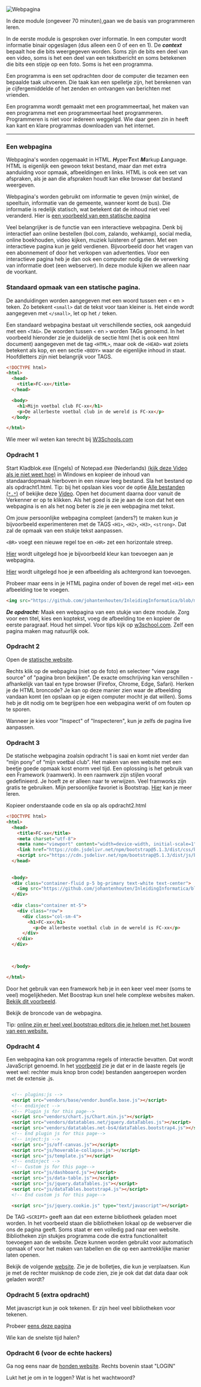 ![Webpagina](https://github.com/johantenhouten/InleidingInformatica/blob/main/media/programmeren.png)


In deze module (ongeveer 70 minuten),gaan we de basis van programmeren leren.

In de eerste module is gesproken over informatie. In een computer wordt informatie binair opgeslagen (dus alleen een 0 of een en 1). 
De ***context*** bepaalt hoe die bits weergegeven worden. Soms zijn de bits een deel van een video, soms is het een deel van een 
tekstbericht en soms betekenen die bits een stipje op een foto. Soms is het een programma.

Een programma is een set opdrachten door de computer die tezamen een bepaalde taak uitvoeren. Die taak kan een spelletje zijn, het berekenen 
van je cijfergemiddelde of het zenden en ontvangen van berichten met vrienden. 

Een programma wordt gemaakt met een programmeertaal, het maken van een programma met een programmeertaal heet programmeren. Programmeren is niet voor iedereen weggelgd. Wie daar geen zin in heeft kan kant en klare programmas downloaden van het internet.



----




### Een webpagina 
Webpagina's worden opgemaakt in HTML. ***H***yper***T***ext ***M***arkup ***L***anguage. HTML is eigenlijk een gewoon tekst bestand, maar dan met extra aanduiding voor opmaak, afbeeldingen en links. HTML is ook een set van afspraken, als je aan die afspraken houdt kan elke browser dat bestand weergeven.

Webpagina's worden gebruikt om informatie te geven (mijn winkel, de speeltuin, informatie van de gemeente, wanneer komt de bus). Die informatie is redelijk statisch, wat betekent dat de inhoud niet veel veranderd. Hier is [een voorbeeld van een statische pagina](https://miradehond.w3spaces.com/index.html "miredehond" )


Veel belangrijker is de functie van een interactieve webpagina. Denk bij interactief aan online bestellen (bol.com, zalando, wehkamp), social media, online boekhouden, video kijken, muziek luisteren of gamen. Met een interactieve pagina kun je geld verdienen. Bijvoorbeeld door het vragen van een abonnement of door het verkopen van advertenties. Voor een interactieve pagina heb je dan ook een computer nodig die de verwerking van informatie doet (een webserver). In deze module kijken we alleen naar de voorkant.


### Standaard opmaak van een statische pagina.
De aanduidingen worden aangegeven met een woord tussen een < en > teken. Zo betekent `<small>` dat de tekst voor taan kleiner is. Het einde wordt aangegeven met `</small>`, let op het `/` teken. 

Een standaard webpagina bestaat uit verschillende secties, ook aangeduid met een `<TAG>`. De woorden tussen `<` en `>` worden TAGs genoemd. In het voorbeeld hieronder zie je duidelijk de sectie html (het is ook een html document) aangegeven met de tag `<HTML>`, maar ook de `<HEAD>` wat zoiets betekent als kop, en een sectie `<BODY>` waar de eigenlijke inhoud in staat. Hoofdletters zijn niet belangrijk voor TAGS. 
  
```html
<!DOCTYPE html>
<html>
  <head>
    <title>FC-xx</title>
  </head>

  <body>
    <h1>Mijn voetbal club FC-xx</h1>
    <p>De allerbeste voetbal club in de wereld is FC-xx</p>
  </body>

</html> 
```
Wie meer wil weten kan terecht bij [W3Schools.com](https://www.w3schools.com/html/default.asp)
  
  
### Opdracht 1 
Start Kladblok.exe (Engels) of Notepad.exe (Nederlands) [(kijk deze Video als je niet weet hoe)](https://www.youtube.com/watch?v=RgL4mq53IAc) in Windows en kopieer de inhoud van standaardopmaak hierboven in een nieuw leeg bestand. Sla het bestand op als opdracht1.html. Tip: bij het opslaan kies voor de optie [Alle bestanden (`*.*`)](https://github.com/johantenhouten/InleidingInformatica/blob/main/media/opslaanals.png?raw=true) of bekijke deze [Video](https://www.youtube.com/watch?v=xqMKHHj6cdQ). Open het document daarna door vanuit de Verkenner er op te klikken. Als het goed is zie je aan de icon dat het een webpagina is en als het nog beter is zie je een webpagina met tekst.
 
Om jouw persoonlijke webpagina compleet (anders?) te maken kun je bijvoorbeeld experimenteren met de TAGS `<H1>`, `<H2>`, `<H3>`, `<strong>`. Dat zal de opmaak van een stukje tekst aanpassen.

`<BR>` voegt een nieuwe regel toe en `<HR>` zet een horizontale streep.
 
 [Hier](https://www.w3schools.com/html/html_colors.asp) wordt uitgelegd hoe je bijvoorbeeld kleur kan toevoegen aan je webpagina.
  
 [Hier](https://www.w3schools.com/html/html_images_background.asp) wordt uitgelegd hoe je een afbeelding als achtergrond kan toevoegen.
  
 Probeer maar eens in je HTML pagina onder of boven de regel met `<H1>` een afbeelding toe te voegen.

```html
<img src="https://github.com/johantenhouten/InleidingInformatica/blob/main/media/fcxx.png?raw=true" alt="FC-XX">
```

***De opdracht:*** Maak een webpagina van een stukje van deze module. Zorg voor een titel, kies een koptekst, voeg de afbeelding toe en kopieer de eerste paragraaf. Houd het simpel. Voor tips kijk op [w3school.com](https://www.w3schools.com/html/html_basic.asp). Zelf een pagina maken mag natuurlijk ook. 


### Opdracht 2 
Open de [statische website](https://miradehond.w3spaces.com/index.html "miredehond").

Rechts klik op de webpagina (niet op de foto) en selecteer "view page source"  of "pagina bron bekijken". De exacte omschrijving kan verschillen - afhankelijk van taal en type browser (Firefox, Chrome, Edge, Safari). Herken je de HTML broncode? Je kan op deze manier zien waar de afbeelding vandaan komt (en opslaan op je eigen computer mocht je dat willen). Soms heb je dit nodig om te begrijpen hoe een webpagina werkt of om fouten op te sporen. 

Wanneer je kies voor "Inspect" of "Inspecteren", kun je zelfs de pagina live aanpassen.

### Opdracht 3 
De statische webpagina zoalsin opdracht 1 is saai en komt niet verder dan “mijn pony” of “mijn voetbal club”. Het maken van een website met een beetje goede opmaak kost enorm veel tijd. Een oplossing is het gebruik van een Framework (raamwerk). In een raamwerk zijn stijlen vooraf gedefinieerd. Je hoeft ze er alleen naar te verwijzen. Veel framworks zijn gratis te gebruiken. Mijn persoonlijke favoriet is Bootstrap. [Hier](https://www.w3schools.com/bootstrap5/index.php) kan je meer leren.

Kopieer onderstaande code en sla op als opdracht2.html

```html
<!DOCTYPE html>
<html>
  <head>
    <title>FC-xx</title>
    <meta charset="utf-8">
    <meta name="viewport" content="width=device-width, initial-scale=1">
    <link href="https://cdn.jsdelivr.net/npm/bootstrap@5.1.3/dist/css/bootstrap.min.css" rel="stylesheet">
    <script src="https://cdn.jsdelivr.net/npm/bootstrap@5.1.3/dist/js/bootstrap.bundle.min.js"></script>
  </head>
  
  
  <body>
  <div class="container-fluid p-5 bg-primary text-white text-center">
    <img src="https://github.com/johantenhouten/InleidingInformatica/blob/main/media/fcxx.png?raw=true" alt="FC-XX">
  </div>
  
  <div class="container mt-5">
    <div class="row">
      <div class="col-sm-4">
        <h1>FC-xx</h1>
          <p>De allerbeste voetbal club in de wereld is FC-xx</p>
      </div>
    </div>
  </div>

  
  
  </body>

</html> 
```
Door het gebruik van een framework heb je in een keer veel meer (soms te veel) mogelijkheden. Met Boostrap kun snel hele complexe websites maken. [Bekijk dit voorbeeld](https://www.bootstrapdash.com/demo/majestic-free/template/index.html).

Bekijk de broncode van de webpagina.

Tip: [online zijn er heel veel bootstrap editors die je helpen met het bouwen van een website.](https://bootstrap.build/app)

### Opdracht 4 
Een webpagina kan ook programma regels of interactie bevatten. Dat wordt JavaScript genoemd. In het [voorbeeld](https://www.bootstrapdash.com/demo/majestic-free/template/index.html) zie je dat er in de laaste regels (je weet wel: rechter muis knop bron code) bestanden aangeroepen worden met de extensie .js.

```html

  <!-- plugins:js -->
  <script src="vendors/base/vendor.bundle.base.js"></script>
  <!-- endinject -->
  <!-- Plugin js for this page-->
  <script src="vendors/chart.js/Chart.min.js"></script>
  <script src="vendors/datatables.net/jquery.dataTables.js"></script>
  <script src="vendors/datatables.net-bs4/dataTables.bootstrap4.js"></script>
  <!-- End plugin js for this page-->
  <!-- inject:js -->
  <script src="js/off-canvas.js"></script>
  <script src="js/hoverable-collapse.js"></script>
  <script src="js/template.js"></script>
  <!-- endinject -->
  <!-- Custom js for this page-->
  <script src="js/dashboard.js"></script>
  <script src="js/data-table.js"></script>
  <script src="js/jquery.dataTables.js"></script>
  <script src="js/dataTables.bootstrap4.js"></script>
  <!-- End custom js for this page-->

  <script src="js/jquery.cookie.js" type="text/javascript"></script>
```

De TAG `<SCRIPT>` geeft aan dat een externe bibliotheek geladen moet worden. In het voorbeeld staan die bibliotheken lokaal op de webserver die ons de pagina geeft. Soms staat er een volledig pad naar een website. Bibliotheken zijn stukjes programma code die extra functionaliteit toevoegen aan de website. Deze kunnen worden gebruikt voor automatisch opmaak of voor het maken van tabellen en die op een aantrekklijke manier laten openen.

Bekijk de volgende [website](http://bl.ocks.org/jhb/raw/5955887). Zie je de bolletjes, die kun je verplaatsen. Kun je met de rechter muisknop de code zien, zie je ook dat dat data daar ook geladen wordt?

### Opdracht 5 (extra opdracht)
Met javascript kun je ook tekenen. Er zijn heel veel bibliotheken voor tekenen. 

Probeer [eens deze pagina](https://codeincomplete.com/games/racer/)

Wie kan de snelste tijd halen?

### Opdracht 6 (voor de echte hackers)

Ga nog eens naar de [honden website](https://miradehond.w3spaces.com/).
Rechts bovenin staat "LOGIN" 

Lukt het je om in te loggen? Wat is het wachtwoord?





